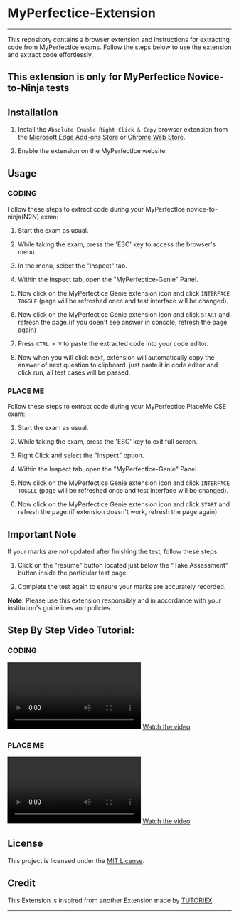 # MyPerfectice-Extension

---

This repository contains a browser extension and instructions for extracting code from MyPerfectIce exams. Follow the steps below to use the extension and extract code effortlessly.

## This extension is only for MyPerfectice Novice-to-Ninja tests

## Installation

1. Install the `Absolute Enable Right Click & Copy` browser extension from the [Microsoft Edge Add-ons Store](https://microsoftedge.microsoft.com/addons/detail/absolute-enable-right-cli/enkbbdhdmbpfohfkfmdmjkpmolkbelgl) or [Chrome Web Store](https://chrome.google.com/webstore/detail/absolute-enable-right-cli/jdocbkpgdakpekjlhemmfcncgdjeiika).

2. Enable the extension on the MyPerfectIce website.

## Usage

### CODING

Follow these steps to extract code during your MyPerfectIce novice-to-ninja(N2N) exam:

1. Start the exam as usual.

2. While taking the exam, press the 'ESC' key to access the browser's menu.

3. In the menu, select the "Inspect" tab.

4. Within the Inspect tab, open the "MyPerfectice-Genie" Panel.

5. Now click on the MyPerfectice Genie extension icon and click `INTERFACE TOGGLE` (page will be refreshed once and test interface will be changed).

6. Now click on the MyPerfectice Genie extension icon and click `START` and refresh the page.(if you doen't see answer in console, refresh the page again)

7. Press `CTRL + V` to paste the extracted code into your code editor.
8. Now when you will click next, extension will automatically copy the answer of next question to clipboard. just paste it in code editor and click run, all test cases will be passed.

### PLACE ME

Follow these steps to extract code during your MyPerfectIce PlaceMe CSE exam:

1. Start the exam as usual.

2. While taking the exam, press the 'ESC' key to exit full screen.

3. Right Click and select the "Inspect" option.

4. Within the Inspect tab, open the "MyPerfectIce-Genie" Panel.

5. Now click on the MyPerfectice Genie extension icon and click `INTERFACE TOGGLE` (page will be refreshed once and test interface will be changed).

6. Now click on the MyPerfectice Genie extension icon and click `START` and refresh the page.(if extension doesn't work, refresh the page again)

## Important Note

If your marks are not updated after finishing the test, follow these steps:

1. Click on the "resume" button located just below the "Take Assessment" button inside the particular test page.

2. Complete the test again to ensure your marks are accurately recorded.

**Note:** Please use this extension responsibly and in accordance with your institution's guidelines and policies.

## **Step By Step Video Tutorial:**

### CODING

<video controls src='https://github.com/abhinav162/MyPerfectice-Genie2/assets/90970567/48d8331d-7e99-4319-bb7a-8e8103cad751' autoplay></video>
[Watch the video](https://github.com/abhinav162/MyPerfectice-Genie2/assets/90970567/48d8331d-7e99-4319-bb7a-8e8103cad751)

### PLACE ME

<video controls src='https://github.com/abhinav162/MyPerfectice-Genie2/assets/90970567/13b7df1e-984a-4df5-a7c5-8385b827313d' autoplay></video>
[Watch the video](https://github.com/abhinav162/MyPerfectice-Genie2/assets/90970567/13b7df1e-984a-4df5-a7c5-8385b827313d)

## License

This project is licensed under the [MIT License](LICENSE).

## Credit

This Extension is inspired from another Extension made by [TUTORIEX](https://github.com/TUTORIEX)

---
